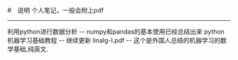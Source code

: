 #　说明
个人笔记，一般会附上pdf

----

利用python进行数据分析 -- numpy和pandas的基本使用已经总结出来
python机器学习基础教程 -- 继续更新
linalg-I.pdf -- 这个是外国人总结的机器学习的数学基础,纯英文.